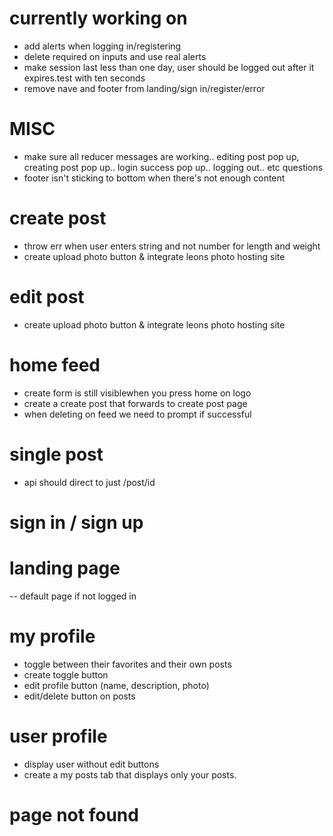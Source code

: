 # currently working on

- add alerts when logging in/registering
- delete required on inputs and use real alerts
- make session last less than one day, user should be logged out after it expires.test with ten seconds
- remove nave and footer from landing/sign in/register/error

# MISC

- make sure all reducer messages are working.. editing post pop up, creating post pop up.. login success pop up.. logging out.. etc questions
- footer isn't sticking to bottom when there's not enough content

# create post

- throw err when user enters string and not number for length and weight
- create upload photo button & integrate leons photo hosting site

# edit post

- create upload photo button & integrate leons photo hosting site

# home feed

- create form is still visiblewhen you press home on logo
- create a create post that forwards to create post page
- when deleting on feed we need to prompt if successful

# single post

- api should direct to just /post/id

# sign in / sign up

# landing page

-- default page if not logged in

# my profile

- toggle between their favorites and their own posts
- create toggle button
- edit profile button (name, description, photo)
- edit/delete button on posts

# user profile

- display user without edit buttons
- create a my posts tab that displays only your posts.

# page not found
